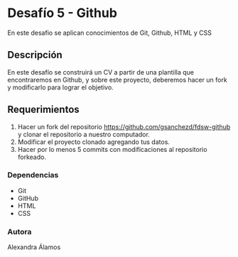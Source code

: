 # Desafío 5 - Github
En este desafio se aplican conocimientos de Git, Github, HTML y CSS

## Descripción 
En este desafío se construirá un CV a partir de una plantilla que encontraremos en
Github, y sobre este proyecto, deberemos hacer un fork y modificarlo para lograr el objetivo.

## Requerimientos 
1. Hacer un fork del repositorio https://github.com/gsanchezd/fdsw-github y clonar el
repositorio a nuestro computador.
2. Modificar el proyecto clonado agregando tus datos.
3. Hacer por lo menos 5 commits con modificaciones al repositorio forkeado.

### Dependencias
- Git
- GitHub
- HTML
- CSS

### Autora
Alexandra Álamos

